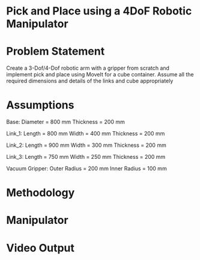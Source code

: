 # Pick and Place using a 4DoF Robotic Manipulator
 

# Problem Statement
Create a 3-Dof/4-Dof robotic arm with a gripper from scratch and implement pick and place using MoveIt for a cube container. Assume all the required dimensions and details of the links and cube appropriately

# Assumptions 
Base: 
Diameter = 800 mm
Thickness = 200 mm

Link_1:
Length = 800 mm 
Width = 400 mm
Thickness = 200 mm

Link_2:
Length = 900 mm 
Width = 300 mm
Thickness = 200 mm

Link_3:
Length = 750 mm 
Width = 250 mm
Thickness = 200 mm

Vacuum Gripper:
Outer Radius = 200 mm
Inner Radius = 100 mm

# Methodology 

# Manipulator  

# Video Output
